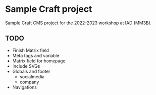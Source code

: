 # Sample Craft project

Sample Craft CMS project for the 2022-2023 workshop at IAD (MM3B).

## TODO

- Finish Matrix field
- Meta tags and <head> variable
- Matrix field for homepage
- Include SVGs
- Globals and footer
  - socialmedia
  - company
- Navigations
